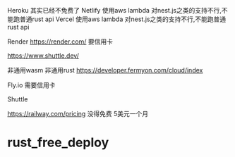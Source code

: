 Heroku 其实已经不免费了
Netlify
使用aws lambda 对nest.js之类的支持不行,不能跑普通rust api
Vercel
使用aws lambda 对nest.js之类的支持不行,不能跑普通rust api

Render
https://render.com/
要信用卡

https://www.shuttle.dev/

非通用wasm 非通用rust
https://developer.fermyon.com/cloud/index

Fly.io
需要信用卡

Shuttle

https://railway.com/pricing
没得免费 5美元一个月
# rust_free_deploy
